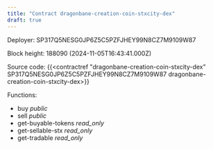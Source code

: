 ```yaml
---
title: "Contract dragonbane-creation-coin-stxcity-dex"
draft: true
---
```

Deployer: SP317Q5NESG0JP6Z5C5PZFJHEY99N8CZ7M9109W87


 



Block height: 188090 (2024-11-05T16:43:41.000Z)

Source code: {{<contractref "dragonbane-creation-coin-stxcity-dex" SP317Q5NESG0JP6Z5C5PZFJHEY99N8CZ7M9109W87 dragonbane-creation-coin-stxcity-dex>}}

Functions:

* buy _public_
* sell _public_
* get-buyable-tokens _read_only_
* get-sellable-stx _read_only_
* get-tradable _read_only_
